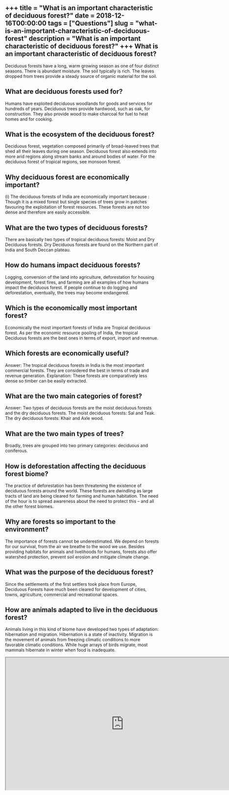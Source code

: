 +++
title = "What is an important characteristic of deciduous forest?"
date = 2018-12-16T00:00:00
tags = ["Questions"]
slug = "what-is-an-important-characteristic-of-deciduous-forest"
description = "What is an important characteristic of deciduous forest?"
+++
What is an important characteristic of deciduous forest?
--------------------------------------------------------

Deciduous forests have a long, warm growing season as one of four distinct seasons. There is abundant moisture. The soil typically is rich. The leaves dropped from trees provide a steady source of organic material for the soil.

What are deciduous forests used for?
------------------------------------

Humans have exploited deciduous woodlands for goods and services for hundreds of years. Deciduous trees provide hardwood, such as oak, for construction. They also provide wood to make charcoal for fuel to heat homes and for cooking.

What is the ecosystem of the deciduous forest?
----------------------------------------------

Deciduous forest, vegetation composed primarily of broad-leaved trees that shed all their leaves during one season. Deciduous forest also extends into more arid regions along stream banks and around bodies of water. For the deciduous forest of tropical regions, see monsoon forest.

Why deciduous forest are economically important?
------------------------------------------------

(i) The deciduous forests of India are economically important because : Though it is a mixed forest but single species of trees grow in patches favouring the exploitation of forest resources. These forests are not too dense and therefore are easily accessible.

What are the two types of deciduous forests?
--------------------------------------------

There are basically two types of tropical deciduous forests: Moist and Dry Deciduous forests. Dry Deciduous forests are found on the Northern part of India and South Deccan plateau.

How do humans impact deciduous forests?
---------------------------------------

Logging, conversion of the land into agriculture, deforestation for housing development, forest fires, and farming are all examples of how humans impact the deciduous forest. If people continue to do logging and deforestation, eventually, the trees may become endangered.

Which is the economically most important forest?
------------------------------------------------

Economically the most important forests of India are Tropical deciduous forest. As per the economic resource pooling of India, the tropical Deciduous forests are the best ones in terms of export, import and revenue.

Which forests are economically useful?
--------------------------------------

Answer: The tropical deciduous forests in India is the most important commercial forests. They are considered the best in terms of trade and revenue generation. Explanation: These forests are comparatively less dense so timber can be easily extracted.

What are the two main categories of forest?
-------------------------------------------

Answer: Two types of deciduous forests are the moist deciduous forests and the dry deciduous forests. The moist deciduous forests: Sal and Teak. The dry deciduous forests: Khair and Axle wood.

What are the two main types of trees?
-------------------------------------

Broadly, trees are grouped into two primary categories: deciduous and coniferous.

How is deforestation affecting the deciduous forest biome?
----------------------------------------------------------

The practice of deforestation has been threatening the existence of deciduous forests around the world. These forests are dwindling as large tracts of land are being cleared for farming and human habitation. The need of the hour is to spread awareness about the need to protect this – and all the other forest biomes.

Why are forests so important to the environment?
------------------------------------------------

The importance of forests cannot be underestimated. We depend on forests for our survival, from the air we breathe to the wood we use. Besides providing habitats for animals and livelihoods for humans, forests also offer watershed protection, prevent soil erosion and mitigate climate change.

What was the purpose of the deciduous forest?
---------------------------------------------

Since the settlements of the first settlers took place from Europe, Deciduous Forests have much been cleared for development of cities, towns, agriculture, commercial and recreational spaces.

How are animals adapted to live in the deciduous forest?
--------------------------------------------------------

Animals living in this kind of biome have developed two types of adaptation: hibernation and migration. Hibernation is a state of inactivity. Migration is the movement of animals from freezing climatic conditions to more favorable climatic conditions. While huge arrays of birds migrate, most mammals hibernate in winter when food is inadequate.

<iframe allow="accelerometer; autoplay; clipboard-write; encrypted-media; gyroscope; picture-in-picture" allowfullscreen="" class="__youtube_prefs__  epyt-is-override  no-lazyload" data-no-lazy="1" data-origheight="433" data-origwidth="770" data-skipgform_ajax_framebjll="" height="433" id="_ytid_68869" loading="lazy" src="https://www.youtube.com/embed/6arGb8uAb4s?enablejsapi=1&autoplay=0&cc_load_policy=0&cc_lang_pref=&iv_load_policy=1&loop=0&modestbranding=0&rel=1&fs=1&playsinline=0&autohide=2&theme=dark&color=red&controls=1&" title="YouTube player" width="770"></iframe>